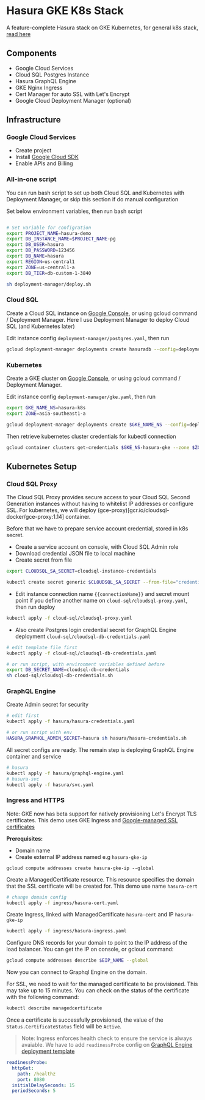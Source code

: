 # Hasura GKE K8s Stack

A feature-complete Hasura stack on GKE Kubernetes, for general k8s stack, [read here](https://github.com/hasura/hasura-k8s-stack)

## Components

- Google Cloud Services
- Cloud SQL Postgres Instance
- Hasura GraphQL Engine
- GKE Nginx Ingress
- Cert Manager for auto SSL with Let's Encrypt
- Google Cloud Deployment Manager (optional)

## Infrastructure 

### Google Cloud Services

- Create project
- Install [Google Cloud SDK](https://cloud.google.com/sdk/install)
- Enable APIs and Billing


### All-in-one script

You can run bash script to set up both Cloud SQL and Kubernetes with Deployment Manager, or skip this section if do manual configuration 

Set below environment variables, then run bash script

```bash

# Set variable for configration
export PROJECT_NAME=hasura-demo
export DB_INSTANCE_NAME=$PROJECT_NAME-pg
export DB_USER=hasura
export DB_PASSWORD=123456
export DB_NAME=hasura
export REGION=us-central1
export ZONE=us-central1-a
export DB_TIER=db-custom-1-3840

sh deployment-manager/deploy.sh

```

### Cloud SQL

Create a Cloud SQL instance on [Google Console](https://console.cloud.google.com/sql/instances), or using gcloud command / Deployment Manager. Here I use Deployment Manager to deploy Cloud SQL (and Kubernetes later)

Edit instance config `deployment-manager/postgres.yaml`, then run

```bash
gcloud deployment-manager deployments create hasuradb --config=deployment-manager/postgres.yaml
```

### Kubernetes

Create a GKE cluster on  [Google Console](https://console.cloud.google.com/sql/instances), or using gcloud command / Deployment Manager.

Edit instance config `deployment-manager/gke.yaml`, then run

``` bash
export GKE_NAME_NS=hasura-k8s
export ZONE=asia-southeast1-a

gcloud deployment-manager deployments create $GKE_NAME_NS --config=deployment-manager/postgres.yaml
```

Then retrieve kubernetes cluster credentials for kubectl connection

```bash
gcloud container clusters get-credentials $GKE_NS-hasura-gke --zone $ZONE
```

## Kubernetes Setup

### Cloud SQL Proxy

The Cloud SQL Proxy provides secure access to your Cloud SQL Second Generation instances without having to whitelist IP addresses or configure SSL. For kubernetes, we will deploy (gce-proxy)[gcr.io/cloudsql-docker/gce-proxy:1.14] container.

Before that we have to prepare service account credential, stored in k8s secret.

- Create a service account on console, with Cloud SQL Admin role
- Download credential JSON file to local machine
- Create secret from file

```bash
export CLOUDSQL_SA_SECRET=cloudsql-instance-credentials

kubectl create secret generic $CLOUDSQL_SA_SECRET --from-file="credentials.json=/path/to/file.json"
```

- Edit instance connection name `{{connectionName}}` and secret mount point if you define another name on `cloud-sql/cloudsql-proxy.yaml`, then run deploy

```bash
kubectl apply -f cloud-sql/cloudsql-proxy.yaml
```
- Also create Postgres login credential secret for GraphQL Engine deployment `cloud-sql/cloudsql-db-credentials.yaml`

```bash
# edit template file first
kubectl apply -f cloud-sql/cloudsql-db-credentials.yaml

# or run script, with environment variables defined before
export DB_SECRET_NAME=cloudsql-db-credentials
sh cloud-sql/cloudsql-db-credentials.sh
```

### GraphQL Engine

Create Admin secret for security

```bash
# edit first
kubectl apply -f hasura/hasura-credentials.yaml

# or run script with env
HASURA_GRAPHQL_ADMIN_SECRET=hasura sh hasura/hasura-credentials.sh
```

All secret configs are ready. The remain step is deploying GraphQL Engine container and service

```bash
# hasura
kubectl apply -f hasura/graphql-engine.yaml
# hasura-svc
kubectl apply -f hasura/svc.yaml
```

### Ingress and HTTPS

Note: GKE now has beta support for natively provisioning Let's Encrypt TLS certificates. This demo uses GKE Ingress and [Google-managed SSL certificates](https://cloud.google.com/kubernetes-engine/docs/how-to/managed-certs)

**Prerequisites:**

- Domain name
- Create external IP address named e.g `hasura-gke-ip`

```
gcloud compute addresses create hasura-gke-ip --global
```

Create a ManagedCertificate resource. This resource specifies the domain that the SSL certificate will be created for. This demo use name `hasura-cert`

```bash
# change domain config
kubectl apply -f ingress/hasura-cert.yaml
```

Create Ingress, linked with ManagedCertificate `hasura-cert` and IP `hasura-gke-ip`

```bash
kubectl apply -f ingress/hasura-ingress.yaml
```

Configure DNS records for your domain to point to the IP address of the load balancer. You can get the IP on console, or gcloud command:

```bash
gcloud compute addresses describe $EIP_NAME --global
```


Now you can connect to Graphql Engine on the domain.

For SSL, we need to wait for the managed certificate to be provisioned. This may take up to 15 minutes. You can check on the status of the certificate with the following command:

```bash
kubectl describe managedcertificate
```

Once a certificate is successfully provisioned, the value of the `Status.CertificateStatus` field will be `Active`. 

> Note: Ingress enforces health check to ensure the service is always avaiable. We have to add `readinessProbe` config on [GraphQL Engine deployment template](hasura/graphql-engine.yaml)

```yaml
readinessProbe:
  httpGet:
    path: /healthz
    port: 8080
  initialDelaySeconds: 15
  periodSeconds: 5
```
